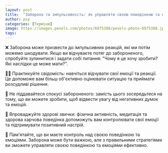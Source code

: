 ```yaml
---
layout: post
title:  "Заборона та імпульсивність: як управляти своєю поведінкою та емоціями."
author: psy
categories: [Терміни]
image: https://images.pexels.com/photos/6975388/pexels-photo-6975388.jpeg?auto=compress&cs=tinysrgb&fit=crop&h=627&w=1200
tags: 
---
```


❌ Заборона може призвести до імпульсивних реакцій, які ми потім можемо шкодувати. Якщо ви відчуваєте потяг до забороненого, спробуйте зупинитися і задати собі питання: "Чому я це хочу зробити? Які наслідки це може мати?".

🧘‍♀️ Практикуйте свідомість: навчіться відчувати свої емоції та реакції. Це допоможе вам більш об'єктивно оцінювати ситуацію та приймати розсудливі рішення.

🚫 Не піддавайтеся спокусі забороненого: замість цього зосередьтеся на тому, що ви можете зробити, щоб відвести увагу від негативних думок та емоцій.

💪 Впроваджуйте здорові звички: фізична активність, медитація та здорова харчова поведінка допоможуть вам контролювати свої емоції та підтримувати позитивний настрій.

🌟 Пам'ятайте, що ви маєте контроль над своєю поведінкою та емоціями. Заборона може бути важкою, але з правильними стратегіями ви зможете управляти своєю поведінкою та емоціями ефективно.


